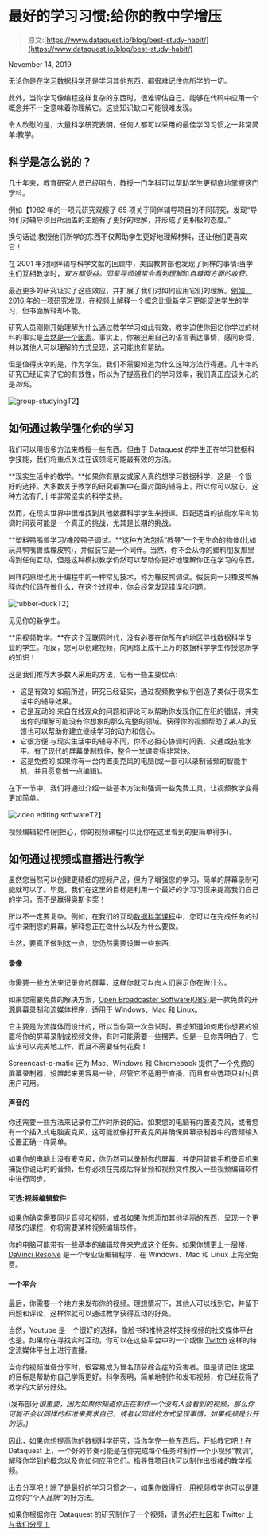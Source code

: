 # 最好的学习习惯:给你的教中学增压

> 原文:[https://www.dataquest.io/blog/best-study-habit/](https://www.dataquest.io/blog/best-study-habit/)

November 14, 2019

无论你是在[学习数据科学](https://www.dataquest.io)还是学习其他东西，都很难记住你所学的一切。

此外，当你学习像编程这样复杂的东西时，很难评估自己。能够在代码中应用一个概念并不一定意味着你理解它。这些知识缺口可能很难发现。

令人欣慰的是，大量科学研究表明，任何人都可以采用的最佳学习习惯之一非常简单:教学。

## 科学是怎么说的？

几十年来，教育研究人员已经明白，教授一门学科可以帮助学生更彻底地掌握这门学科。

例如【1982 年的一项元研究观察了 65 项关于同伴辅导项目的不同研究，发现“导师们对辅导项目所涵盖的主题有了更好的理解，并形成了更积极的态度。”

换句话说:教授他们所学的东西不仅帮助学生更好地理解材料，还让他们更喜欢它！

在 2001 年对同伴辅导科学文献的回顾中，美国教育部也发现了同样的事情:当学生们互相教学时，*双方都受益。同辈导师通常会看到理解*和*自尊两方面的收获。*

最近更多的研究证实了这些效应，并扩展了我们对如何应用它们的理解。[例如，2016 年的一项研究](https://psycnet.apa.org/record/2016-15112-009)发现，在视频上解释一个概念比重新学习更能促进学生的学习，但书面解释却不能。

研究人员刚刚开始理解为什么通过教学学习如此有效。教学迫使你回忆你学过的材料的事实是[当然是一个因素](https://profile.nus.edu.sg/fass/psylimwh/koh,%20lee,%20&%20lim%20(2018).pdf)。事实上，你被迫用自己的语言表达事情，感同身受，并以其他人可以理解的方式呈现，这可能也有帮助。

但是值得庆幸的是，作为学生，我们不需要知道为什么这种方法行得通。几十年的研究已经证实了它的有效性，所以为了提高我们的学习效率，我们真正应该关心的是*如何*。

![group-studying](../Images/1b430ad90f071ed262e25beb64ddfdde.png "group-studying")T2】

## 如何通过教学强化你的学习

我们可以用很多方法来教授一些东西。但由于 Dataquest 的学生正在学习数据科学技能，我们将重点关注在该领域可能最有效的方法。

**现实生活中的教学。**如果你有朋友或家人真的想学习数据科学，这是一个很好的选择。大多数关于教学的研究都集中在面对面的辅导上，所以你可以放心，这种方法有几十年非常坚实的科学支持。

然而，在现实世界中很难找到其他数据科学学生来授课。匹配适当的技能水平和协调时间表可能是一个真正的挑战，尤其是长期的挑战。

**塑料鸭嘴兽学习/橡胶鸭子调试。**这种方法包括“教导”一个无生命的物体(比如玩具鸭嘴兽或橡皮鸭)，并假装它是一个同伴。当然，你不会从你的塑料朋友那里得到任何互动。但是这种模拟教学仍然可以帮助你更好地理解你正在学习的东西。

同样的原理也用于编程中的一种常见技术，称为橡皮鸭调试。假装向一只橡皮鸭解释你的代码在做什么，在这个过程中，你会经常发现错误和问题。

![rubber-duck](../Images/6f07c26aaf247aca69a665b8d5c33b76.png "rubber-duck")T2】

见见你的新学生。

**用视频教学。**在这个互联网时代，没有必要在你所在的地区寻找数据科学专业的学生。相反，您可以创建视频，向网络上成千上万的数据科学学生传授您所学的知识！

这是我们推荐大多数人采用的方法，它有一些主要优点:

*   这是有效的:如前所述，研究已经证实，通过视频教学似乎创造了类似于现实生活中的辅导效果。
*   它是互动的:来自在线观众的问题和评论可以帮助你发现你正在犯的错误，并突出你的理解可能没有你想象的那么完整的领域。获得你的视频帮助了某人的反馈也可以帮助你建立继续学习的动力和信心。
*   它很方便:与现实生活中的辅导不同，你不必担心协调时间表、交通或技能水平。有了现代的屏幕录制软件，整合一堂课变得非常快。
*   这是免费的:如果你有一台内置麦克风的电脑(或一部可以录制音频的智能手机，并且愿意做一点编辑)。

在下一节中，我们将通过介绍一些基本方法和强调一些免费工具，让视频教学变得更加简单。

![video editing software](../Images/ebd61427ddbad5b40973df1c9936c475.png "video editing software")T2】

视频编辑软件(别担心，你的视频课程可以比你在这里看到的要简单得多)。

## 如何通过视频或直播进行教学

虽然您当然可以创建更精细的视频产品，但为了增强您的学习，简单的屏幕录制可能就可以了。毕竟，我们在这里的目标是利用一个最好的学习习惯来提高我们自己的学习，而不是赢得奥斯卡奖！

所以不一定要复杂。例如，在我们的互动[数据科学课程](https://www.dataquest.io/path/data-scientist/)中，您可以在完成任务的过程中录制您的屏幕，解释您正在做什么以及为什么要做。

当然，要真正做到这一点，您仍然需要设置一些东西:

#### 录像

你需要一些方法来记录你的屏幕，这样你就可以向人们展示你在做什么。

如果您需要免费的解决方案，[Open Broadcaster Software(OBS)](https://obsproject.com/)是一款免费的开源屏幕录制和流媒体程序，适用于 Windows、Mac 和 Linux。

它主要是为流媒体而设计的，所以当你第一次尝试时，要想知道如何用你想要的设置将你的屏幕录制成视频文件，有时可能需要一些摆弄。但是一旦你弄明白了，它应该可以完美地工作，而且不需要任何花费！

Screencast-o-matic 还为 Mac、Windows 和 Chromebook 提供了一个免费的屏幕录制器，设置起来更容易一些，尽管它不适用于直播，而且有些选项只对付费用户可用。

#### 声音的

你还需要一些方法来记录你工作时所说的话。如果您的电脑有内置麦克风，或者您有一个插入式电脑麦克风，这可能就像打开麦克风并确保屏幕录制器中的音频输入设置正确一样简单。

如果你的电脑上没有麦克风，你仍然可以录制你的屏幕，并使用智能手机录音机来捕捉你说话时的音频，但你必须在完成后将音频和视频文件放入一些视频编辑软件中进行同步。

#### 可选:视频编辑软件

如果你确实需要同步音频和视频，或者如果你想添加其他华丽的东西，呈现一个更精致的课程，你将需要某种视频编辑软件。

你的电脑可能带有一些基本的编辑软件来完成这个任务。如果你想更上一层楼， [DaVinci Resolve](https://www.blackmagicdesign.com/products/davinciresolve/) 是一个专业级编辑程序，在 Windows、Mac 和 Linux 上完全免费。

#### 一个平台

最后，你需要一个地方来发布你的视频。理想情况下，其他人可以找到它，并留下问题和评论，这样你就可以通过教学获得互动的好处。

当然，Youtube 是一个很好的选择，像脸书和推特这样支持视频的社交媒体平台也是。如果你在寻找实时互动，你可以在这些平台中的一个或像 [Twitch](https://twitch.tv) 这样的特定流媒体平台上进行直播。

当你的视频准备分享时，很容易成为冒名顶替综合症的受害者。但是请记住:这里的目标是帮助你自己学得更好。科学表明，简单地制作和发布视频，你已经获得了教学的大部分好处。

(发布部分*很重要，因为如果你知道你正在制作一个没有人会看到的视频，那么你可能不会以同样的标准来要求自己，或者以同样的方式呈现事情，如果视频是公开的话。)*

因此，如果你想提高你的数据科学研究，当你学完一些东西后，开始教它吧！在 Dataquest 上，一个好的节奏可能是在你完成每个任务时制作一个小视频“教训”,解释你学到的概念以及你如何应用它们。指导性项目也可以制作出很棒的教学视频。

出去分享吧！除了是最好的学习习惯之一，如果你做得好，用视频教学也可以是建立你的“个人品牌”的好方法。

如果你根据你在 Dataquest 的研究制作了一个视频，请务必[在社区](https://community.dataquest.io/)和 Twitter 上[与我们分享！](https://twitter.com/dataquestio)